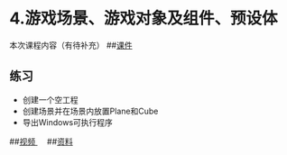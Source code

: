 # 4.游戏场景、游戏对象及组件、预设体
本次课程内容（有待补充）
##[课件]()
## 练习
- 创建一个空工程
- 创建场景并在场景内放置Plane和Cube
- 导出Windows可执行程序

##[视频 <img src="https://raw.githubusercontent.com/TelerikAcademy/Common/master/icons/video.png" height="13">]()
##[资料]()
